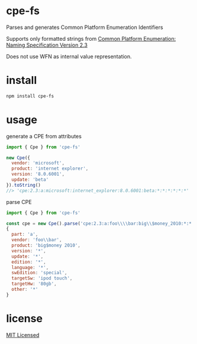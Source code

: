 # cpe-fs

Parses and generates Common Platform Enumeration Identifiers

Supports only formatted strings from [Common Platform Enumeration: Naming Specification Version 2.3][]

Does not use WFN as internal value representation.

# install

```sh
npm install cpe-fs
```

# usage

generate a CPE from attributes

```js
import { Cpe } from 'cpe-fs'

new Cpe({
  vendor: 'microsoft',
  product: 'internet explorer',
  version: '8.0.6001',
  update: 'beta'
}).toString()
//> 'cpe:2.3:a:microsoft:internet_explorer:8.0.6001:beta:*:*:*:*:*:*'
```

parse CPE

```js
import { Cpe } from 'cpe-fs'

const cpe = new Cpe().parse('cpe:2.3:a:foo\\\\bar:big\\$money_2010:*:*:*:*:special:ipod_touch:80gb:*')
{
  part: 'a',
  vendor: 'foo\\bar',
  product: 'big$money 2010',
  version: '*',
  update: '*',
  edition: '*',
  language: '*',
  swEdition: 'special',
  targetSw: 'ipod touch',
  targetHw: '80gb',
  other: '*'
}
```

# license

[MIT Licensed](./LICENSE)

[Common Platform Enumeration: Naming Specification Version 2.3]: https://csrc.nist.gov/pubs/ir/7695/final
